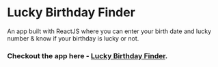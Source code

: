 # Lucky Birthday Finder

An app built with ReactJS where you can enter your birth date and lucky number & know if your birthday is lucky or not.

### Checkout the app here - [Lucky Birthday Finder](https://luckybirthdayfinder.netlify.app/).
